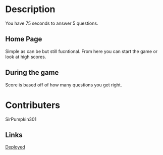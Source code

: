 
# Description
You have 75 seconds to answer 5 questions.

## Home Page

Simple as can be but still fucntional. From here you can start the game or look at high scores.

## During the game

Score is based off of how many questions you get right.

# Contributers
SirPumpkin301

## Links

[Deployed](https://squiddotjpeg.github.io/Quiz-Game/)
